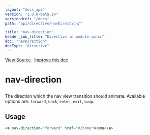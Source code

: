 ```yaml
---
layout: "docs_api"
version: "1.0.0-beta.14"
versionHref: "/docs"
path: "api/directive/navDirection/"

title: "nav-direction"
header_sub_title: "Directive in module ionic"
doc: "navDirection"
docType: "directive"
---
```


<div class="improve-docs">
  <a href='https://github.com/driftyco/ionic-v1/blob/master/js/angular/directive/navDirection.js#L1'>
    View Source
  </a>
  &nbsp;
  <a href='http://github.com/driftyco/ionic/edit/master/js/angular/directive/navDirection.js#L1'>
    Improve this doc
  </a>
</div>




<h1 class="api-title">

  nav-direction



</h1>





The direction which the nav view transition should animate. Available options
are: `forward`, `back`, `enter`, `exit`, `swap`.








  
<h2 id="usage">Usage</h2>
  
```html
<a nav-direction="forward" href="#/home">Home</a>
```
  
  

  





